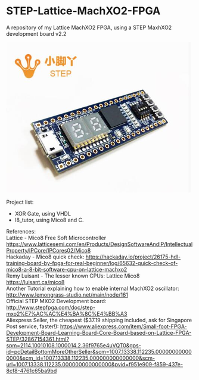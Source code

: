 # STEP-Lattice-MachXO2-FPGA
A repository of my Lattice MachXO2 FPGA, using a STEP MaxhXO2 development board v2.2<br>

<img src="https://github.com/tocache/STEP-Lattice-MachXO2-FPGA/blob/master/Small-foot-FPGA-Development-Board-Learning-Board-Core-Board-based-on-Lattice-FPGA-STEP.jpg"><br>

Project list:<br>
- XOR Gate, using VHDL
- l8_tutor, using Mico8 and C.  

References:<br>
Lattice - Mico8 Free Soft Microcontroller https://www.latticesemi.com/en/Products/DesignSoftwareAndIP/IntellectualProperty/IPCore/IPCores02/Mico8 <br>
Hackaday - Mico8 quick check: https://hackaday.io/project/26175-hdl-training-board-by-fpga-for-real-beginner/log/65632-quick-check-of-mico8-a-8-bit-software-cpu-on-lattice-machxo2 <br>
Remy Luisant - The lesser known CPUs: Lattice Mico8 https://luisant.ca/mico8 <br>
Another Tutorial explaining how to enable internal MachXO2 oscillator: http://www.lemongrass-studio.net/main/node/161 <br>
Official STEP MXO2 Development board: http://www.stepfpga.com/doc/step-mxo2%E7%AC%AC%E4%BA%8C%E4%BB%A3 <br>
Aliexpress Seller, the cheapest ($37.19 shipping included, ask for Singapore Post service, faster!): https://www.aliexpress.com/item/Small-foot-FPGA-Development-Board-Learning-Board-Core-Board-based-on-Lattice-FPGA-STEP/32867154361.html?spm=2114.10010108.1000014.2.36f9765e4uVQT0&gps-id=pcDetailBottomMoreOtherSeller&scm=1007.13338.112235.000000000000000&scm_id=1007.13338.112235.000000000000000&scm-url=1007.13338.112235.000000000000000&pvid=f951e909-f859-437e-8cf8-4761c65ba9bd
